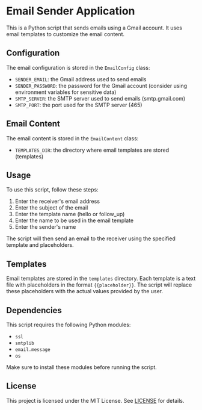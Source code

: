 Email Sender Application
=========================

This is a Python script that sends emails using a Gmail account. It uses email templates to customize the email content.

Configuration
-------------

The email configuration is stored in the `EmailConfig` class:

* `SENDER_EMAIL`: the Gmail address used to send emails
* `SENDER_PASSWORD`: the password for the Gmail account (consider using environment variables for sensitive data)
* `SMTP_SERVER`: the SMTP server used to send emails (smtp.gmail.com)
* `SMTP_PORT`: the port used for the SMTP server (465)

Email Content
-------------

The email content is stored in the `EmailContent` class:

* `TEMPLATES_DIR`: the directory where email templates are stored (templates)

Usage
-----

To use this script, follow these steps:

1. Enter the receiver's email address
2. Enter the subject of the email
3. Enter the template name (hello or follow_up)
4. Enter the name to be used in the email template
5. Enter the sender's name

The script will then send an email to the receiver using the specified template and placeholders.

Templates
----------

Email templates are stored in the `templates` directory. Each template is a text file with placeholders in the format `{{placeholder}}`. The script will replace these placeholders with the actual values provided by the user.

Dependencies
------------

This script requires the following Python modules:

* `ssl`
* `smtplib`
* `email.message`
* `os`

Make sure to install these modules before running the script.

License
-------

This project is licensed under the MIT License. See [LICENSE](LICENSE) for details.
